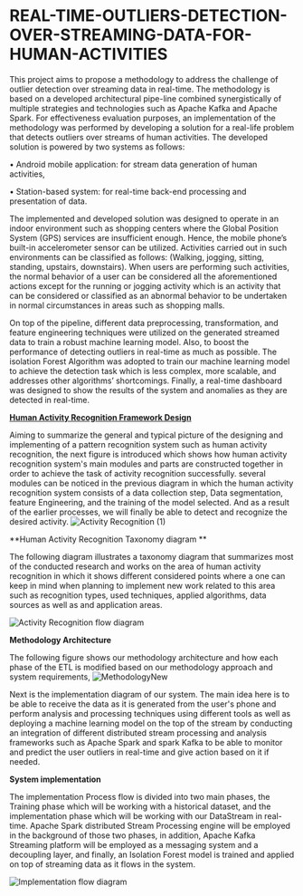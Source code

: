 # REAL-TIME-OUTLIERS-DETECTION-OVER-STREAMING-DATA-FOR-HUMAN-ACTIVITIES

This project aims to propose a methodology to address the challenge of outlier detection over streaming data in real-time. The methodology is based on a developed architectural pipe-line combined synergistically of multiple strategies and technologies such as Apache Kafka and Apache Spark. For effectiveness evaluation purposes, an implementation of the methodology was performed by developing a solution for a real-life problem that detects outliers over streams of human activities.
The developed solution is powered by two systems as follows:

• Android mobile application: for stream data generation of human activities,

• Station-based system: for real-time back-end processing and presentation of data.

The implemented and developed solution was designed to operate in an indoor environment such as shopping centers where the Global Position System (GPS) services are insufficient enough. Hence, the mobile phone’s built-in accelerometer sensor can be utilized. Activities carried out in such environments can be classified as follows: (Walking, jogging, sitting, standing, upstairs, downstairs). When users are performing such activities, the normal behavior of a user can be considered all the aforementioned actions except for the running or jogging activity which is an activity that can be considered or classified as an abnormal behavior to be undertaken in normal circumstances in areas such as shopping malls.


On top of the pipeline, different data preprocessing, transformation, and feature engineering techniques were utilized on the generated streamed data to train a robust machine learning model. Also, to boost the performance of detecting outliers in real-time as much as possible. The isolation Forest Algorithm was adopted to train our machine learning model to achieve the detection task which is less complex, more scalable, and addresses other algorithms’ shortcomings. Finally, a real-time dashboard was designed to show the results of the system and anomalies as they are detected in real-time.

<ins>**Human Activity Recognition Framework Design**</ins>

Aiming to summarize the general and typical picture of the designing and implementing of a pattern recognition system such as human activity recognition, the next figure is introduced which shows how human activity recognition system's main modules and parts are constructed together in order to achieve the task of activity recognition successfully. several modules can be noticed in the previous diagram in which the human activity recognition system consists of a data collection step, Data segmentation, feature Engineering, and the training of the model selected. And as a result of the earlier processes, we will finally be able to detect and recognize the desired activity.
![Activity Recognition (1)](https://github.com/MohamadSabha/REAL-TIME-OUTLIERS-DETECTION-OVER-STREAMING-DATA-FOR-HUMAN-ACTIVITIES/assets/40656744/e9f1c7b0-4511-485d-b9ec-347d5e26f06c)

**Human Activity Recognition Taxonomy diagram **

The following diagram illustrates a taxonomy diagram that summarizes most of the conducted research and works on the area of human activity recognition in which it shows different considered points where a one can keep in mind when planning to implement new work related to this area such as recognition types, used techniques, applied algorithms, data sources as well as and application areas.

![Activity Recognition flow diagram](https://github.com/MohamadSabha/REAL-TIME-OUTLIERS-DETECTION-OVER-STREAMING-DATA-FOR-HUMAN-ACTIVITIES/assets/40656744/cc9d06a6-9954-4924-bf47-a82ecdb7d5b1)


**Methodology Architecture**

The following figure shows our methodology architecture and how each phase of the ETL is modified based on our methodology approach and system requirements,
![MethodologyNew](https://github.com/MohamadSabha/REAL-TIME-OUTLIERS-DETECTION-OVER-STREAMING-DATA-FOR-HUMAN-ACTIVITIES/assets/40656744/d5d5c9b7-a62a-4632-9293-a1cfde5b2e97)


Next is the implementation diagram of our system. The main idea here is to be able to receive the data as it is generated from the user's phone and perform analysis and processing techniques using different tools as well as deploying a machine learning model on the top of the stream by conducting an integration of different distributed stream processing and analysis frameworks such as Apache Spark and spark Kafka to be able to monitor and predict the user outliers in real-time and give action based on it if needed.


**System implementation**

The implementation Process flow is divided into two main phases, the Training phase which will be working with a historical dataset, and the implementation phase which will be working with our DataStream in real-time. Apache Spark distributed Stream Processing engine will be employed in the background of those two phases, in addition, Apache Kafka Streaming platform will be employed as a messaging system and a decoupling layer, and finally, an Isolation Forest model is trained and applied on top of streaming data as it flows in the system.

![Implementation flow diagram](https://github.com/MohamadSabha/REAL-TIME-OUTLIERS-DETECTION-OVER-STREAMING-DATA-FOR-HUMAN-ACTIVITIES/assets/40656744/3c677699-2fc1-44f1-a527-1f5fb81da527)



